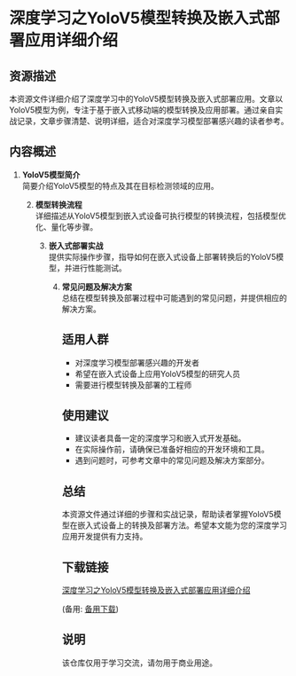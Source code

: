# 深度学习之YoloV5模型转换及嵌入式部署应用详细介绍

## 资源描述

本资源文件详细介绍了深度学习中的YoloV5模型转换及嵌入式部署应用。文章以YoloV5模型为例，专注于基于嵌入式移动端的模型转换及应用部署。通过亲自实战记录，文章步骤清楚、说明详细，适合对深度学习模型部署感兴趣的读者参考。

## 内容概述

1. **YoloV5模型简介**  
   简要介绍YoloV5模型的特点及其在目标检测领域的应用。

   2. **模型转换流程**  
      详细描述从YoloV5模型到嵌入式设备可执行模型的转换流程，包括模型优化、量化等步骤。

      3. **嵌入式部署实战**  
         提供实际操作步骤，指导如何在嵌入式设备上部署转换后的YoloV5模型，并进行性能测试。

         4. **常见问题及解决方案**  
            总结在模型转换及部署过程中可能遇到的常见问题，并提供相应的解决方案。

            ## 适用人群

            - 对深度学习模型部署感兴趣的开发者
            - 希望在嵌入式设备上应用YoloV5模型的研究人员
            - 需要进行模型转换及部署的工程师

            ## 使用建议

            - 建议读者具备一定的深度学习和嵌入式开发基础。
            - 在实际操作前，请确保已准备好相应的开发环境和工具。
            - 遇到问题时，可参考文章中的常见问题及解决方案部分。

            ## 总结

            本资源文件通过详细的步骤和实战记录，帮助读者掌握YoloV5模型在嵌入式设备上的转换及部署方法。希望本文能为您的深度学习应用开发提供有力支持。

            ## 下载链接
            [深度学习之YoloV5模型转换及嵌入式部署应用详细介绍](https://pan.quark.cn/s/e2534740f706) 

            (备用: [备用下载](https://pan.baidu.com/s/1ze4QY_oulT33C2NMZbj_lg?pwd=1234))

            ## 说明

            该仓库仅用于学习交流，请勿用于商业用途。
